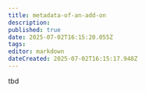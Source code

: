 ```yaml
---
title: metadata-of-an-add-on
description: 
published: true
date: 2025-07-02T16:15:20.055Z
tags: 
editor: markdown
dateCreated: 2025-07-02T16:15:17.948Z
---
```


<!---Todo: Fixme--->
tbd